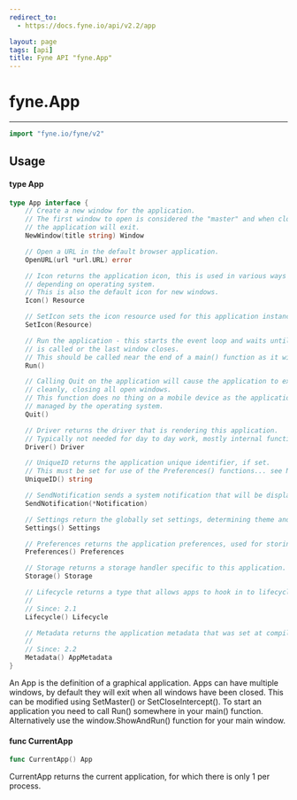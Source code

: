 ```yaml
---
redirect_to:
  - https://docs.fyne.io/api/v2.2/app

layout: page
tags: [api]
title: Fyne API "fyne.App"
---
```



# fyne.App
---
```go
import "fyne.io/fyne/v2"
```

## Usage

#### type App

```go
type App interface {
	// Create a new window for the application.
	// The first window to open is considered the "master" and when closed
	// the application will exit.
	NewWindow(title string) Window

	// Open a URL in the default browser application.
	OpenURL(url *url.URL) error

	// Icon returns the application icon, this is used in various ways
	// depending on operating system.
	// This is also the default icon for new windows.
	Icon() Resource

	// SetIcon sets the icon resource used for this application instance.
	SetIcon(Resource)

	// Run the application - this starts the event loop and waits until Quit()
	// is called or the last window closes.
	// This should be called near the end of a main() function as it will block.
	Run()

	// Calling Quit on the application will cause the application to exit
	// cleanly, closing all open windows.
	// This function does no thing on a mobile device as the application lifecycle is
	// managed by the operating system.
	Quit()

	// Driver returns the driver that is rendering this application.
	// Typically not needed for day to day work, mostly internal functionality.
	Driver() Driver

	// UniqueID returns the application unique identifier, if set.
	// This must be set for use of the Preferences() functions... see NewWithId(string)
	UniqueID() string

	// SendNotification sends a system notification that will be displayed in the operating system's notification area.
	SendNotification(*Notification)

	// Settings return the globally set settings, determining theme and so on.
	Settings() Settings

	// Preferences returns the application preferences, used for storing configuration and state
	Preferences() Preferences

	// Storage returns a storage handler specific to this application.
	Storage() Storage

	// Lifecycle returns a type that allows apps to hook in to lifecycle events.
	//
	// Since: 2.1
	Lifecycle() Lifecycle

	// Metadata returns the application metadata that was set at compile time.
	//
	// Since: 2.2
	Metadata() AppMetadata
}
```

An App is the definition of a graphical application. Apps can have multiple windows, by default they will exit when all windows have been closed. This can be modified using SetMaster() or SetCloseIntercept(). To start an application you need to call Run() somewhere in your main() function. Alternatively use the window.ShowAndRun() function for your main window.

#### func  CurrentApp

```go
func CurrentApp() App
```
CurrentApp returns the current application, for which there is only 1 per process.

